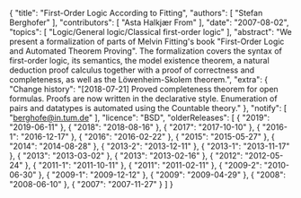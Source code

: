 {
    "title": "First-Order Logic According to Fitting",
    "authors": [
        "Stefan Berghofer"
    ],
    "contributors": [
        "Asta Halkjær From"
    ],
    "date": "2007-08-02",
    "topics": [
        "Logic/General logic/Classical first-order logic"
    ],
    "abstract": "We present a formalization of parts of Melvin Fitting's book \"First-Order Logic and Automated Theorem Proving\". The formalization covers the syntax of first-order logic, its semantics, the model existence theorem, a natural deduction proof calculus together with a proof of correctness and completeness, as well as the Löwenheim-Skolem theorem.",
    "extra": {
        "Change history": "[2018-07-21] Proved completeness theorem for open formulas. Proofs are now written in the declarative style. Enumeration of pairs and datatypes is automated using the Countable theory."
    },
    "notify": [
        "berghofe@in.tum.de"
    ],
    "licence": "BSD",
    "olderReleases": [
        {
            "2019": "2019-06-11"
        },
        {
            "2018": "2018-08-16"
        },
        {
            "2017": "2017-10-10"
        },
        {
            "2016-1": "2016-12-17"
        },
        {
            "2016": "2016-02-22"
        },
        {
            "2015": "2015-05-27"
        },
        {
            "2014": "2014-08-28"
        },
        {
            "2013-2": "2013-12-11"
        },
        {
            "2013-1": "2013-11-17"
        },
        {
            "2013": "2013-03-02"
        },
        {
            "2013": "2013-02-16"
        },
        {
            "2012": "2012-05-24"
        },
        {
            "2011-1": "2011-10-11"
        },
        {
            "2011": "2011-02-11"
        },
        {
            "2009-2": "2010-06-30"
        },
        {
            "2009-1": "2009-12-12"
        },
        {
            "2009": "2009-04-29"
        },
        {
            "2008": "2008-06-10"
        },
        {
            "2007": "2007-11-27"
        }
    ]
}